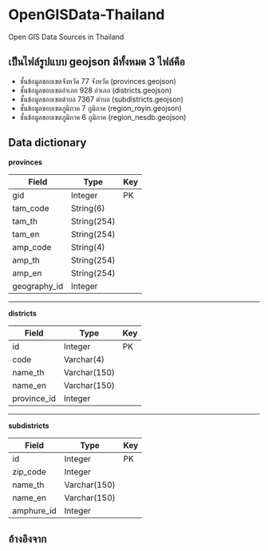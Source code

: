 # OpenGISData-Thailand
Open GIS Data Sources in Thailand

## เป็นไฟล์รูปแบบ geojson มีทั้งหมด 3 ไฟล์คือ
- ชั้นข้อมูลขอบเขตจังหวัด 77 จังหวัด (provinces.geojson)
- ชั้นข้อมูลขอบเขตอำเภอ 928 อำเภอ (districts.geojson)
- ชั้นข้อมูลขอบเขตตำบล 7367 ตำบล (subdistricts.geojson)
- ชั้นข้อมูลขอบเขตภูมิภาค 7 ภูมิภาค (region_royin.geojson)
- ชั้นข้อมูลขอบเขตภูมิภาค 6 ภูมิภาค (region_nesdb.geojson)

## Data dictionary
**provinces**

|Field |Type |Key|
|----------------|-------------------------------|-----------------------------|
|gid|Integer|PK|
|tam_code|String(6)||
|tam_th|String(254)||
|tam_en|String(254)||
|amp_code|String(4)||
|amp_th|String(254)||
|amp_en|String(254)||
|geography_id|Integer||


----------


**districts**

|Field |Type |Key|
|----------------|-------------------------------|-----------------------------|
|id|Integer|PK|
|code|Varchar(4)||
|name_th|Varchar(150)||
|name_en|Varchar(150)||
|province_id|Integer||

----------

**subdistricts**

|Field |Type |Key|
|----------------|-------------------------------|-----------------------------|
|id|Integer|PK|
|zip_code|Integer||
|name_th|Varchar(150)||
|name_en|Varchar(150)||
|amphure_id|Integer||



## อ้างอิงจาก
